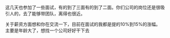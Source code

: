 这几天也参加了一些面试，有的到了三面有的到了二面。你们公司的岗位还是很吸引人的，去了能够带团队，离得也很近。

关于薪资方面想和你在交流一下，目前在面试的我都是提的10%到15%的涨幅。主要是年龄大了，想找一个公司好好干下去